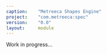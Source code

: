 ```yaml
---
caption:    "Metreeca Shapes Engine"
project:    "com.metreeca:spec"
version:    "0.0"
layout:     module
---
```


<p class="warning">Work in progress…</p>
